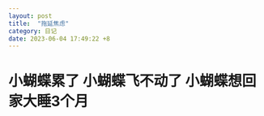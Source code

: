 ```yaml
---
layout: post
title:  "拖延焦虑"
category: 日记
date: 2023-06-04 17:49:22 +8
---
```

# 小蝴蝶累了 小蝴蝶飞不动了 小蝴蝶想回家大睡3个月